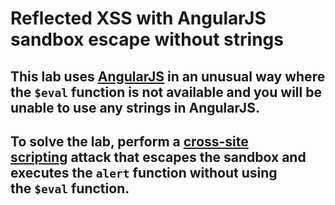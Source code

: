 # Reflected XSS with AngularJS sandbox escape without strings

## This lab uses [AngularJS](https://portswigger.net/web-security/cross-site-scripting/contexts/client-side-template-injection) in an unusual way where the `$eval` function is not available and you will be unable to use any strings in AngularJS.

## To solve the lab, perform a [cross-site scripting](https://portswigger.net/web-security/cross-site-scripting) attack that escapes the sandbox and executes the `alert` function without using the `$eval` function.
